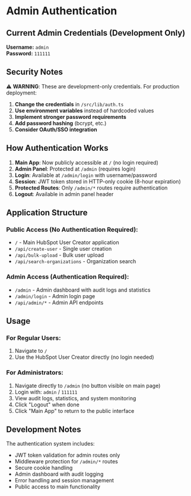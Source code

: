 # Admin Authentication

## Current Admin Credentials (Development Only)

**Username:** `admin`  
**Password:** `111111`

## Security Notes

⚠️ **WARNING**: These are development-only credentials. For production deployment:

1. **Change the credentials** in `/src/lib/auth.ts`
2. **Use environment variables** instead of hardcoded values
3. **Implement stronger password requirements**
4. **Add password hashing** (bcrypt, etc.)
5. **Consider OAuth/SSO integration**

## How Authentication Works

1. **Main App**: Now publicly accessible at `/` (no login required)
2. **Admin Panel**: Protected at `/admin` (requires login)
3. **Login**: Available at `/admin/login` with username/password
4. **Session**: JWT token stored in HTTP-only cookie (8-hour expiration)
5. **Protected Routes**: Only `/admin/*` routes require authentication
6. **Logout**: Available in admin panel header

## Application Structure

### **Public Access (No Authentication Required):**
- `/` - Main HubSpot User Creator application
- `/api/create-user` - Single user creation
- `/api/bulk-upload` - Bulk user upload  
- `/api/search-organizations` - Organization search

### **Admin Access (Authentication Required):**
- `/admin` - Admin dashboard with audit logs and statistics
- `/admin/login` - Admin login page
- `/api/admin/*` - Admin API endpoints

## Usage

### **For Regular Users:**
1. Navigate to `/` 
2. Use the HubSpot User Creator directly (no login needed)

### **For Administrators:**
1. Navigate directly to `/admin` (no button visible on main page)
2. Login with: `admin` / `111111`
3. View audit logs, statistics, and system monitoring
4. Click "Logout" when done
5. Click "Main App" to return to the public interface

## Development Notes

The authentication system includes:
- JWT token validation for admin routes only
- Middleware protection for `/admin/*` routes
- Secure cookie handling
- Admin dashboard with audit logging
- Error handling and session management
- Public access to main functionality
